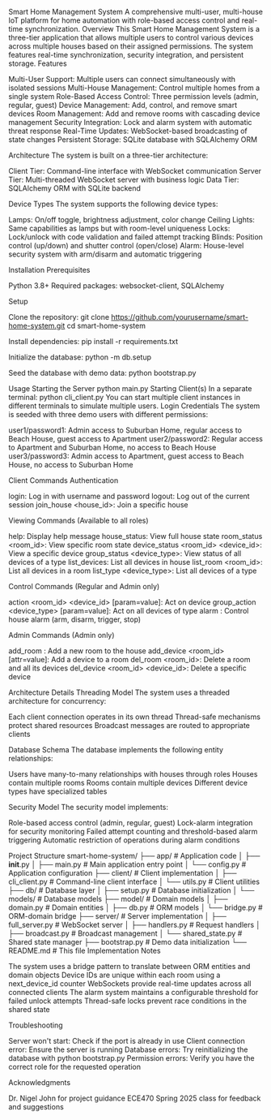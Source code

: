 Smart Home Management System
A comprehensive multi-user, multi-house IoT platform for home automation with role-based access control and real-time synchronization.
Overview
This Smart Home Management System is a three-tier application that allows multiple users to control various devices across multiple houses based on their assigned permissions. The system features real-time synchronization, security integration, and persistent storage.
Features

Multi-User Support: Multiple users can connect simultaneously with isolated sessions
Multi-House Management: Control multiple homes from a single system
Role-Based Access Control: Three permission levels (admin, regular, guest)
Device Management: Add, control, and remove smart devices
Room Management: Add and remove rooms with cascading device management
Security Integration: Lock and alarm system with automatic threat response
Real-Time Updates: WebSocket-based broadcasting of state changes
Persistent Storage: SQLite database with SQLAlchemy ORM

Architecture
The system is built on a three-tier architecture:

Client Tier: Command-line interface with WebSocket communication
Server Tier: Multi-threaded WebSocket server with business logic
Data Tier: SQLAlchemy ORM with SQLite backend

Device Types
The system supports the following device types:

Lamps: On/off toggle, brightness adjustment, color change
Ceiling Lights: Same capabilities as lamps but with room-level uniqueness
Locks: Lock/unlock with code validation and failed attempt tracking
Blinds: Position control (up/down) and shutter control (open/close)
Alarm: House-level security system with arm/disarm and automatic triggering

Installation
Prerequisites

Python 3.8+
Required packages: websocket-client, SQLAlchemy

Setup

Clone the repository:
git clone https://github.com/yourusername/smart-home-system.git
cd smart-home-system

Install dependencies:
pip install -r requirements.txt

Initialize the database:
python -m db.setup

Seed the database with demo data:
python bootstrap.py


Usage
Starting the Server
python main.py
Starting Client(s)
In a separate terminal:
python cli_client.py
You can start multiple client instances in different terminals to simulate multiple users.
Login Credentials
The system is seeded with three demo users with different permissions:

user1/password1: Admin access to Suburban Home, regular access to Beach House, guest access to Apartment
user2/password2: Regular access to Apartment and Suburban Home, no access to Beach House
user3/password3: Admin access to Apartment, guest access to Beach House, no access to Suburban Home

Client Commands
Authentication

login: Log in with username and password
logout: Log out of the current session
join_house <house_id>: Join a specific house

Viewing Commands (Available to all roles)

help: Display help message
house_status: View full house state
room_status <room_id>: View specific room state
device_status <room_id> <device_id>: View a specific device
group_status <device_type>: View status of all devices of a type
list_devices: List all devices in house
list_room <room_id>: List all devices in a room
list_type <device_type>: List all devices of a type

Control Commands (Regular and Admin only)

action <action> <room_id> <device_id> [param=value]: Act on device
group_action <device_type> <action> [param=value]: Act on all devices of type
alarm <action>: Control house alarm (arm, disarm, trigger, stop)

Admin Commands (Admin only)

add_room <name>: Add a new room to the house
add_device <room_id> <type> [attr=value]: Add a device to a room
del_room <room_id>: Delete a room and all its devices
del_device <room_id> <device_id>: Delete a specific device

Architecture Details
Threading Model
The system uses a threaded architecture for concurrency:

Each client connection operates in its own thread
Thread-safe mechanisms protect shared resources
Broadcast messages are routed to appropriate clients

Database Schema
The database implements the following entity relationships:

Users have many-to-many relationships with houses through roles
Houses contain multiple rooms
Rooms contain multiple devices
Different device types have specialized tables

Security Model
The security model implements:

Role-based access control (admin, regular, guest)
Lock-alarm integration for security monitoring
Failed attempt counting and threshold-based alarm triggering
Automatic restriction of operations during alarm conditions

Project Structure
smart-home-system/
├── app/                      # Application code
│   ├── __init__.py
│   ├── main.py               # Main application entry point
│   └── config.py             # Application configuration
├── client/                   # Client implementation
│   ├── cli_client.py         # Command-line client interface
│   └── utils.py              # Client utilities
├── db/                       # Database layer
│   ├── setup.py              # Database initialization
│   └── models/               # Database models
├── model/                    # Domain models
│   ├── domain.py             # Domain entities
│   ├── db.py                 # ORM models
│   └── bridge.py             # ORM-domain bridge
├── server/                   # Server implementation
│   ├── full_server.py        # WebSocket server
│   ├── handlers.py           # Request handlers
│   ├── broadcast.py          # Broadcast management
│   └── shared_state.py       # Shared state manager
├── bootstrap.py              # Demo data initialization
└── README.md                 # This file
Implementation Notes

The system uses a bridge pattern to translate between ORM entities and domain objects
Device IDs are unique within each room using a next_device_id counter
WebSockets provide real-time updates across all connected clients
The alarm system maintains a configurable threshold for failed unlock attempts
Thread-safe locks prevent race conditions in the shared state

Troubleshooting

Server won't start: Check if the port is already in use
Client connection error: Ensure the server is running
Database errors: Try reinitializing the database with python bootstrap.py
Permission errors: Verify you have the correct role for the requested operation


Acknowledgments

Dr. Nigel John for project guidance
ECE470 Spring 2025 class for feedback and suggestions